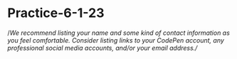 # Practice-6-1-23
/*We recommend listing your name and some kind of contact information as you feel comfortable. Consider listing links to your CodePen account, any professional social media accounts, and/or your email address./*

